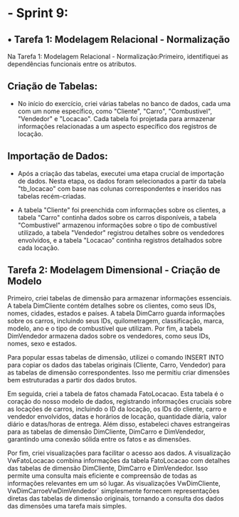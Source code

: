 <h1>- Sprint 9:</h1>

<h2>• Tarefa 1: Modelagem Relacional - Normalização</h2>
Na Tarefa 1: Modelagem Relacional - Normalização:Primeiro, identifiquei as dependências funcionais entre os atributos.

<h2>Criação de Tabelas:</h2>

- No início do exercício, criei várias tabelas no banco de dados, cada uma com um nome específico, como "Cliente", "Carro", "Combustivel", "Vendedor" e "Locacao". Cada tabela foi projetada para armazenar informações relacionadas a um aspecto específico dos registros de locação.

<h2>Importação de Dados:</h2>

- Após a criação das tabelas, executei uma etapa crucial de importação de dados. Nesta etapa, os dados foram selecionados a partir da tabela "tb_locacao" com base nas colunas correspondentes e inseridos nas tabelas recém-criadas.

- A tabela "Cliente" foi preenchida com informações sobre os clientes, a tabela "Carro" continha dados sobre os carros disponíveis, a tabela "Combustivel" armazenou informações sobre o tipo de combustível utilizado, a tabela "Vendedor" registrou detalhes sobre os vendedores envolvidos, e a tabela "Locacao" continha registros detalhados sobre cada locação.

<h2>Tarefa 2: Modelagem Dimensional - Criação de Modelo</h2>

Primeiro, criei tabelas de dimensão para armazenar informações essenciais. A tabela DimCliente contém detalhes sobre os clientes, como seus IDs, nomes, cidades, estados e países. A tabela DimCarro guarda informações sobre os carros, incluindo seus IDs, quilometragem, classificação, marca, modelo, ano e o tipo de combustível que utilizam. Por fim, a tabela DimVendedor armazena dados sobre os vendedores, como seus IDs, nomes, sexo e estados.

Para popular essas tabelas de dimensão, utilizei o comando INSERT INTO para copiar os dados das tabelas originais (Cliente, Carro, Vendedor) para as tabelas de dimensão correspondentes. Isso me permitiu criar dimensões bem estruturadas a partir dos dados brutos.

Em seguida, criei a tabela de fatos chamada FatoLocacao. Esta tabela é o coração do nosso modelo de dados, registrando informações cruciais sobre as locações de carros, incluindo o ID da locação, os IDs do cliente, carro e vendedor envolvidos, datas e horários de locação, quantidade diária, valor diário e datas/horas de entrega. Além disso, estabeleci chaves estrangeiras para as tabelas de dimensão DimCliente, DimCarro e DimVendedor, garantindo uma conexão sólida entre os fatos e as dimensões.

Por fim, criei visualizações para facilitar o acesso aos dados. A visualização VwFatoLocacao combina informações da tabela FatoLocacao com detalhes das tabelas de dimensão DimCliente, DimCarro e DimVendedor. Isso permite uma consulta mais eficiente e compreensão de todas as informações relevantes em um só lugar. As visualizações VwDimCliente, VwDimCarroeVwDimVendedor` simplesmente fornecem representações diretas das tabelas de dimensão originais, tornando a consulta dos dados das dimensões uma tarefa mais simples.


